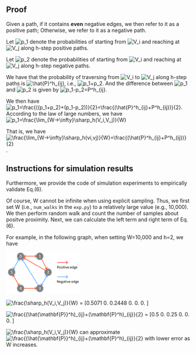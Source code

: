 ## Proof
Given a path, if it contains **even** negative edges, we then refer to it as a positive path; Otherwise, we refer to it as a negative path.

Let <img src="https://latex.codecogs.com/svg.image?p_1" title="p_1" /> denote the probabilities of starting from <img src="https://latex.codecogs.com/svg.image?V_i" title="V_i" /> and reaching at <img src="https://latex.codecogs.com/svg.image?V_j" title="V_j" /> along h-step positive paths.

Let <img src="https://latex.codecogs.com/svg.image?p_2" title="p_2" /> denote the probabilities of starting from <img src="https://latex.codecogs.com/svg.image?V_i" title="V_i" /> and reaching at <img src="https://latex.codecogs.com/svg.image?V_j" title="V_j" /> along h-step negative paths.

We have that the probability of traversing from <img src="https://latex.codecogs.com/svg.image?V_i" title="V_i" /> to <img src="https://latex.codecogs.com/svg.image?V_j" title="V_j" /> along h-step paths is <img src="https://latex.codecogs.com/svg.image?\hat{P}^h_{ij}" title="\hat{P}^h_{ij}" />, i.e., <img src="https://latex.codecogs.com/svg.image?p_1+p_2" title="p_1+p_2" />.
And the difference between <img src="https://latex.codecogs.com/svg.image?p_1" title="p_1" /> and <img src="https://latex.codecogs.com/svg.image?p_2" title="p_2" /> is given by <img src="https://latex.codecogs.com/svg.image?p_1-p_2=P^h_{ij}" title="p_1-p_2=P^h_{ij}" />.  

We then have <img src="https://latex.codecogs.com/svg.image?p_1=\frac{((p_1+p_2)+(p_1-p_2))}{2}=\frac{(\hat{P}^h_{ij}+P^h_{ij})}{2}" title="p_1=\frac{((p_1+p_2)+(p_1-p_2))}{2}=\frac{(\hat{P}^h_{ij}+P^h_{ij})}{2}" />.
According to the law of large numbers, we have <img src="https://latex.codecogs.com/svg.image?p_1=\frac{\lim_{W->\infty}\sharp_h(V_i,V_j)}{W}" title="p_1=\frac{\lim_{W->\infty}\sharp_h(V_i,V_j)}{W}" />

That is, we have <img src="https://latex.codecogs.com/svg.image?\frac{\lim_{W->\infty}\sharp_h(vi,vj)}{W}=\frac{(\hat{P}^h_{ij}+P^h_{ij})}{2}" title="\frac{\lim_{W->\infty}\sharp_h(vi,vj)}{W}=\frac{(\hat{P}^h_{ij}+P^h_{ij})}{2}" />.

## Instructions for simulation results
Furthermore, we provide the code of simulation experiments to empirically validate Eq.(6).

Of course, W cannot be infinite when using explicit sampling.
Thus, we first set W (i.e., `num_walks` in the `exp.py`) to a relatively large value (e.g., 10,000).
We then perform random walk and count the number of samples about positve proximity. Next, we can calculate the left term and right term of Eq.(6).

For example, in the following graph, when setting W=10,000 and h=2, we have

<img src="test.png" width="40%" height="40%">

<img src="https://latex.codecogs.com/svg.image?\frac{\sharp_h(V_i,V_j)}{W}" title="\frac{\sharp_h(V_i,V_j)}{W}" /> = \[0.5071 0.     0.2448 0.     0.     0.    \]

<img src="https://latex.codecogs.com/svg.image?\frac{(\hat{\mathbf{P}}^h)_{ij}&plus;(\mathbf{P}^h)_{ij}}{2}" title="\frac{(\hat{\mathbf{P}}^h)_{ij}+(\mathbf{P}^h)_{ij}}{2}" /> = [0.5  0.   0.25 0.   0.   0.  ]


<img src="https://latex.codecogs.com/svg.image?\frac{\sharp_h(V_i,V_j)}{W}" title="\frac{\sharp_h(V_i,V_j)}{W}" /> can approximate <img src="https://latex.codecogs.com/svg.image?\frac{(\hat{\mathbf{P}}^h)_{ij}&plus;(\mathbf{P}^h)_{ij}}{2}" title="\frac{(\hat{\mathbf{P}}^h)_{ij}+(\mathbf{P}^h)_{ij}}{2}" /> with lower error as W increases.
